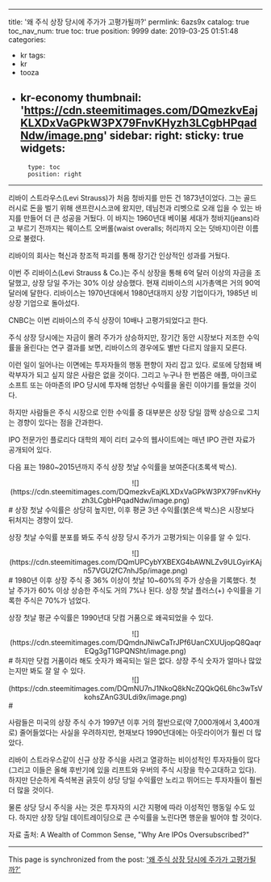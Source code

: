 
---
title: '왜 주식 상장 당시에 주가가 고평가될까?'
permlink: 6azs9x
catalog: true
toc_nav_num: true
toc: true
position: 9999
date: 2019-03-25 01:51:48
categories:
- kr
tags:
- kr
- tooza
- kr-economy
thumbnail: 'https://cdn.steemitimages.com/DQmezkvEajKLXDxVaGPkW3PX79FnvKHyzh3LCgbHPqadNdw/image.png'
sidebar:
    right:
        sticky: true
widgets:
    -
        type: toc
        position: right
---


리바이 스트라우스(Levi Strauss)가 처음 청바지를 만든 건 1873년이었다. 그는 골드러시로 돈을 벌기 위해 샌프란시스코에 왔지만, 데님천과 리벳으로 오래 입을 수 있는 바지를 만들어 더 큰 성공을 거뒀다. 이 바지는 1960년대 베이붐 세대가 청바지(jeans)라고 부르기 전까지는 웨이스트 오버롤(waist overalls; 허리까지 오는 덧바지)이란 이름으로 불렸다.  

리바이의 회사는 혁신과 창조적 파괴를 통해 장기간 인상적인 성과를 거뒀다. 

이번 주 리바이스(Levi Strauss & Co.)는 주식 상장을 통해 6억 달러 이상의 자금을 조달했고, 상장 당일 주가는 30% 이상 상승했다. 현재 리바이스의 시가총액은 거의 90억 달러에 달한다. 리바이스는 1970년대에서 1980년대까지 상장 기업이다가, 1985년 비상장 기업으로 돌아섰다. 

CNBC는 이번 리바이스의 주식 상장이 10배나 고평가되었다고 한다. 

주식 상장 당시에는 자금이 몰려 주가가 상승하지만, 장기간 동안 시장보다 저조한 수익률을 올린다는 연구 결과를 보면, 리바이스의 경우에도 별반 다르지 않을지 모른다. 

이런 일이 일어나는 이면에는 투자자들의 행동 편향이 자리 잡고 있다. 로또에 당첨돼 벼락부자가 되고 싶지 않은 사람은 없을 것이다. 그리고 누구나 한 번쯤은 애플, 마이크로소프트 또는 아마존의 IPO 당시에 투자해 엄청난 수익률을 올린 이야기를 들었을 것이다. 

하지만 사람들은 주식 시장으로 인한 수익률 중 대부분은 상장 당일 깜짝 상승으로 그치는 경향이 있다는 점을 간과한다.  

IPO 전문가인 플로리다 대학의 제이 리터 교수의 웹사이트에는 매년 IPO 관련 자료가 공개되어 있다.  

다음 표는 1980~2015년까지 주식 상장 첫날 수익률을 보여준다(초록색 박스).

<center>
![](https://cdn.steemitimages.com/DQmezkvEajKLXDxVaGPkW3PX79FnvKHyzh3LCgbHPqadNdw/image.png)
</center>
#
상장 첫날 수익률은 상당히 높지만, 이후 평균 3년 수익률(붉은색 박스)은 시장보다 뒤처지는 경향이 있다. 

상장 첫날 수익률 분포를 봐도 주식 상장 당시 주가가 고평가되는 이유를 알 수 있다. 
<center>
![](https://cdn.steemitimages.com/DQmUPCybYXBEXG4bAWNLZv9ULGyirKAjn57VGU2fC7nhJ5p/image.png)
</center>
#
1980년 이후 상장 주식 중 36% 이상이 첫날 10~60%의 주가 상승을 기록했다. 첫날 주가가 60% 이상 상승한 주식도 거의 7%나 된다. 상장 첫날 플러스(+) 수익률을 기록한 주식은 70%가 넘었다.  

상장 첫날 평균 수익률은 1990년대 닷컴 거품으로 왜곡되었을 수 있다.
<center>
![](https://cdn.steemitimages.com/DQmdnJNiwCaTrJPf6UanCXUUjopQ8QaqrEQg3gT1GPQNSht/image.png)
</center>
#
하지만 닷컴 거품이라 해도 숫자가 왜곡되는 일은 없다. 상장 주식 숫자가 얼마나 많았는지만 봐도 잘 알 수 있다. 
<center>
![](https://cdn.steemitimages.com/DQmNU7nJ1NkoQ8kNcZQQkQ6L6hc3wTsVkohsZAnG3ULdi9x/image.png)
</center>
#

사람들은 미국의 상장 주식 수가 1997년 이후 거의 절반으로(약 7,000개에서 3,400개로) 줄어들었다는 사실을 우려하지만, 현재보다 1990년대에는 아웃라이어가 훨씬 더 많았다. 

리바이 스트라우스같이 신규 상장 주식을 사려고 열광하는 비이성적인 투자자들이 많다(그리고 이들은 올해 후반기에 있을 리프트와 우버의 주식 시장을 학수고대하고 있다). 하지만 단순하게 즉석복권 긁듯이 상당 당일 수익률만 노리고 뛰어드는 투자자들이 훨씬 더 많을 것이다.  

물론 상당 당시 주식을 사는 것은 투자자의 시간 지평에 따라 이성적인 행동일 수도 있다. 하지만 상장 당일 데이트레이딩으로 큰 수익률을 노린다면 행운을 빌어야 할 것이다.  

자료 출처: A Wealth of Common Sense, "Why Are IPOs Oversubscribed?"

- - -

This page is synchronized from the post: ['왜 주식 상장 당시에 주가가 고평가될까?'](https://steemit.com/@pius.pius/6azs9x)
